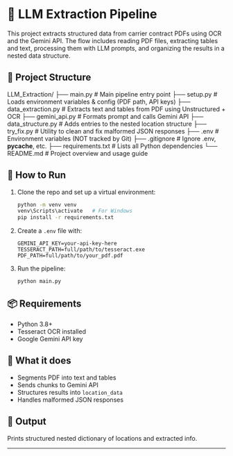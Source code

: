 # 📄 LLM Extraction Pipeline

This project extracts structured data from carrier contract PDFs using OCR and the Gemini API. The flow includes reading PDF files, extracting tables and text, processing them with LLM prompts, and organizing the results in a nested data structure.

## 🧱 Project Structure

LLM_Extraction/
├── main.py              # Main pipeline entry point
├── setup.py             # Loads environment variables & config (PDF path, API keys)
├── data_extraction.py   # Extracts text and tables from PDF using Unstructured + OCR
├── gemini_api.py        # Formats prompt and calls Gemini API
├── data_structure.py    # Adds entries to the nested location structure
├── try_fix.py           # Utility to clean and fix malformed JSON responses
├── .env                 # Environment variables (NOT tracked by Git)
├── .gitignore           # Ignore .env, __pycache__, etc.
├── requirements.txt     # Lists all Python dependencies
└── README.md            # Project overview and usage guide


## 🚀 How to Run

1. Clone the repo and set up a virtual environment:
    ```bash
    python -m venv venv
    venv\Scripts\activate   # For Windows
    pip install -r requirements.txt
    ```

2. Create a `.env` file with:
    ```env
    GEMINI_API_KEY=your-api-key-here
    TESSERACT_PATH=full/path/to/tesseract.exe
    PDF_PATH=full/path/to/your_pdf.pdf
    ```

3. Run the pipeline:
    ```bash
    python main.py
    ```

## 📦 Requirements

- Python 3.8+
- Tesseract OCR installed
- Google Gemini API key

## 🧠 What it does

- Segments PDF into text and tables
- Sends chunks to Gemini API
- Structures results into `location_data`
- Handles malformed JSON responses

## 📂 Output

Prints structured nested dictionary of locations and extracted info.

---
